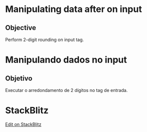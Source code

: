# Manipulating data after on input

## Objective

Perform 2-digit rounding on input tag.

# Manipulando dados no input

## Objetivo

Executar o arredondamento de 2 dígitos no tag de entrada.

# StackBlitz

[Edit on StackBlitz](https://stackblitz.com/edit/angular-ivy-f7syqn)
